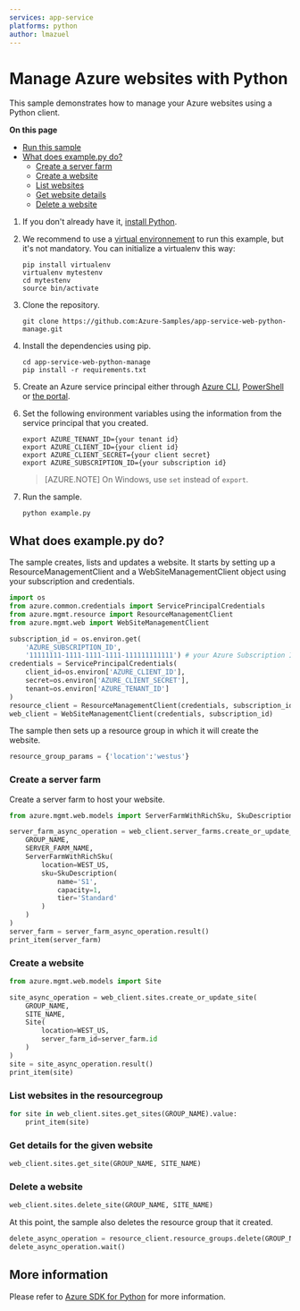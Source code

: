 ```yaml
---
services: app-service
platforms: python
author: lmazuel
---
```


# Manage Azure websites with Python

This sample demonstrates how to manage your Azure websites using a Python client.

**On this page**

- [Run this sample](#run)
- [What does example.py do?](#sample)
    - [Create a server farm](#create-server-farm)
    - [Create a website](#create-website)
    - [List websites](#list-websites)
    - [Get website details](#details)
    - [Delete a website](#update)

<a id="run"></a>
1. If you don't already have it, [install Python](https://www.python.org/downloads/).

1. We recommend to use a [virtual environnement](https://docs.python.org/3/tutorial/venv.html) to run this example, but it's not mandatory. You can initialize a virtualenv this way:

    ```
    pip install virtualenv
    virtualenv mytestenv
    cd mytestenv
    source bin/activate
    ```

1. Clone the repository.

    ```
    git clone https://github.com:Azure-Samples/app-service-web-python-manage.git
    ```

1. Install the dependencies using pip.

    ```
    cd app-service-web-python-manage
    pip install -r requirements.txt
    ```

1. Create an Azure service principal either through
    [Azure CLI](https://azure.microsoft.com/documentation/articles/resource-group-authenticate-service-principal-cli/),
    [PowerShell](https://azure.microsoft.com/documentation/articles/resource-group-authenticate-service-principal/)
    or [the portal](https://azure.microsoft.com/documentation/articles/resource-group-create-service-principal-portal/).

1. Set the following environment variables using the information from the service principal that you created.

    ```
    export AZURE_TENANT_ID={your tenant id}
    export AZURE_CLIENT_ID={your client id}
    export AZURE_CLIENT_SECRET={your client secret}
    export AZURE_SUBSCRIPTION_ID={your subscription id}
    ```

    > [AZURE.NOTE] On Windows, use `set` instead of `export`.

1. Run the sample.

    ```
    python example.py
    ```

<a id="sample"></a>
## What does example.py do?

The sample creates, lists and updates a website.
It starts by setting up a ResourceManagementClient and a WebSiteManagementClient object using your subscription and credentials.

```python
import os
from azure.common.credentials import ServicePrincipalCredentials
from azure.mgmt.resource import ResourceManagementClient
from azure.mgmt.web import WebSiteManagementClient

subscription_id = os.environ.get(
    'AZURE_SUBSCRIPTION_ID',
    '11111111-1111-1111-1111-111111111111') # your Azure Subscription Id
credentials = ServicePrincipalCredentials(
    client_id=os.environ['AZURE_CLIENT_ID'],
    secret=os.environ['AZURE_CLIENT_SECRET'],
    tenant=os.environ['AZURE_TENANT_ID']
)
resource_client = ResourceManagementClient(credentials, subscription_id)
web_client = WebSiteManagementClient(credentials, subscription_id)
```

The sample then sets up a resource group in which it will create the website.

```python
resource_group_params = {'location':'westus'}
```

<a id="create-server-farm"></a>
### Create a server farm

Create a server farm to host your website.

```python
from azure.mgmt.web.models import ServerFarmWithRichSku, SkuDescription

server_farm_async_operation = web_client.server_farms.create_or_update_server_farm(
    GROUP_NAME,
    SERVER_FARM_NAME,
    ServerFarmWithRichSku(
        location=WEST_US,
        sku=SkuDescription(
            name='S1',
            capacity=1,
            tier='Standard'
        )
    )
)
server_farm = server_farm_async_operation.result()
print_item(server_farm)
```

<a id="create-website"></a>
### Create a website

```python
from azure.mgmt.web.models import Site

site_async_operation = web_client.sites.create_or_update_site(
    GROUP_NAME,
    SITE_NAME,
    Site(
        location=WEST_US,
        server_farm_id=server_farm.id
    )
)
site = site_async_operation.result()
print_item(site)
```

<a id="list-websites"></a>
### List websites in the resourcegroup

```python
for site in web_client.sites.get_sites(GROUP_NAME).value:
    print_item(site)
```

<a id="details"></a>
### Get details for the given website

```python
web_client.sites.get_site(GROUP_NAME, SITE_NAME)
```

<a id="delete-site"></a>
### Delete a website

```python
web_client.sites.delete_site(GROUP_NAME, SITE_NAME)
```

At this point, the sample also deletes the resource group that it created.

```python
delete_async_operation = resource_client.resource_groups.delete(GROUP_NAME)
delete_async_operation.wait()
``` 


## More information
Please refer to [Azure SDK for Python](https://github.com/Azure/azure-sdk-for-python) for more information.
